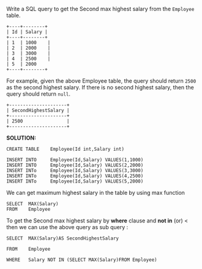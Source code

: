 Write a SQL query to get the Second max highest salary from the `Employee` table.

```
+----+--------+
| Id | Salary |
+----+--------+
| 1  | 1000    |
| 2  | 2000    |
| 3  | 3000    |
| 4  | 2500    |
| 5  | 2000
+----+--------+

```

For example, given the above Employee table, the query should return `2500` as the second highest salary. If there is no second highest salary, then the query should return `null`.

```
+---------------------+
| SecondHighestSalary |
+---------------------+
| 2500                |
+---------------------+
```

**SOLUTION:**

```
CREATE TABLE 	Employee(Id int,Salary int)
```

```
INSERT INTO		Employee(Id,Salary) VALUES(1,1000)
INSERT INTO		Employee(Id,Salary) VALUES(2,2000)
INSERT INTo		Employee(Id,Salary) VALUES(3,3000)
INSERT INTo		Employee(Id,Salary) VALUES(4,2500)
INSERT INTo		Employee(Id,Salary) VALUES(5,2000)
```

We can get maximum highest salary in the table by using max function

```
SELECT	MAX(Salary)
FROM	Employee
```

To get the Second max highest salary  by **where** clause and **not in** (or) < then we can use the above query as sub query :

```
SELECT	MAX(Salary)AS SecondHighestSalary

FROM	Employee 

WHERE	Salary NOT IN (SELECT MAX(Salary)FROM Employee)


```

